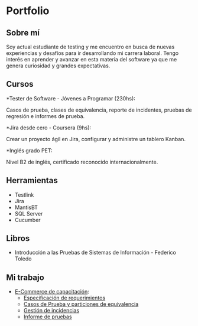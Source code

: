 # Portfolio
## Sobre mí
Soy actual estudiante de testing y me encuentro en busca de nuevas experiencias y desafíos para ir desarrollando mi carrera laboral. Tengo interés en aprender y avanzar en esta materia del software ya que me genera curiosidad y grandes expectativas.

## Cursos
*Tester de Software - Jóvenes a Programar (230hs):

  Casos de prueba, clases de equivalencia, reporte de incidentes, pruebas de regresión e informes de prueba.
  
*Jira desde cero - Coursera (9hs):

  Crear un proyecto ágil en Jira, configurar y administre un tablero Kanban.
  
*Inglés grado PET:

  Nivel B2 de inglés, certificado reconocido internacionalmente.
  
## Herramientas

* Testlink
* Jira
* MantisBT
* SQL Server
* Cucumber


## Libros

* Introducción a las Pruebas de Sistemas de Información - Federico Toledo

## Mi trabajo

* [E-Commerce de capacitación](https://japceibal.github.io/e-mercado-TESTING/index.html):
  * [Especificación de requerimientos](https://docs.google.com/document/d/1eMF7kDeTn7GSuMT7DEYz4w738gwzQYcJqH11_OrZJJ4/edit?usp=sharing)
  * [Casos de Prueba y particiones de equivalencia](https://docs.google.com/spreadsheets/d/1RUb5eN2L4vyCYhYWyiU_Ck9JbvCQ79GVwQByX_Dv7dM/edit?usp=sharing)
  * [Gestión de incidencias](https://docs.google.com/spreadsheets/d/1NnOv_9jxzVTaB7t4QTUl_23LvY4sgDZKBNqNvLOrU08/edit?usp=sharing)
  * [Informe de pruebas](https://docs.google.com/document/d/12FvfZt5Fii5md5zFxaZLDISml6pnm9CA/edit?usp=sharing&ouid=117456699817660962394&rtpof=true&sd=true)
